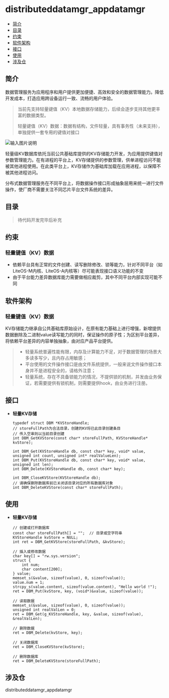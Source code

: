 # distributeddatamgr_appdatamgr

-   [简介](#section11660541593)
-   [目录](#section1464106163817)
-   [约束](#section1718733212019)
-   [软件架构](#section159991817144514)
-   [接口](#section11510542164514)
-   [使用](#section1685211117463)
-   [涉及仓](#section10365113863719)

## 简介<a name="section11660541593"></a>
数据管理服务为应用程序和用户提供更加便捷、高效和安全的数据管理能力。降低开发成本，打造应用跨设备运行一致、流畅的用户体验。
> 当前先支持轻量键值（KV）本地数据存储能力，后续会逐步支持其他更丰富的数据类型。
>
> 轻量键值（KV）数据：数据有结构，文件轻量，具有事务性（未来支持），单独提供一套专用的键值对接口

![输入图片说明](https://images.gitee.com/uploads/images/2021/0422/193406_a3e03a96_8046977.png "屏幕截图.png")

轻量级KV数据库依托当前公共基础库提供的KV存储能力开发，为应用提供键值对参数管理能力。在有进程的平台上，KV存储提供的参数管理，供单进程访问不能被其他进程使用。在此类平台上，KV存储作为基础库加载在应用进程，以保障不被其他进程访问。

分布式数据管理服务在不同平台上，将数据操作接口形成抽象层用来统一进行文件操作，使厂商不需要关注不同芯片平台文件系统的差异。

## 目录<a name="section1464106163817"></a>
> 待代码开发完毕后补充

## 约束<a name="section1718733212019"></a>
### 轻量键值（KV）数据
- 依赖平台具有正常的文件创建、读写删除修改、锁等能力，针对不同平台（如LiteOS-M内核、LiteOS-A内核等）尽可能表现接口语义功能的不变
- 由于平台能力差异数据库能力需要做相应裁剪，其中不同平台内部实现可能不同

## 软件架构<a name="section159991817144514"></a>
### 轻量键值（KV）数据
KV存储能力继承自公共基础库原始设计，在原有能力基础上进行增强，新增提供数据删除及二进制value读写能力的同时，保证操作的原子性；为区别平台差异，将依赖平台差异的内容单独抽象，由对应产品平台提供。
>- 轻量系统普遍性能有限，内存及计算能力不足，对于数据管理的场景大多读多写少，且内存占用敏感；
>- 平台使用的文件操作接口是由文件系统提供，一般来说文件操作接口本身并不是进程安全的，请格外注意；
>- 轻量系统，存在不具备锁能力的情况，不提供锁的机制，并发由业务保证，若需要提供有锁机制，则需要提供hook，由业务进行注册。

## 接口<a name="section11510542164514"></a>
- **轻量KV存储**

    ```
    typedef struct DBM *KVStoreHandle;
    // storeFullPath为合法目录，创建的KV将已此目录创建条目
    // 传入空串则以当前目录创建
    int DBM_GetKVStore(const char* storeFullPath, KVStoreHandle* kvStore);
    
    int DBM_Get(KVStoreHandle db, const char* key, void* value, unsigned int count, unsigned int* realValueLen);
    int DBM_Put(KVStoreHandle db, const char* key, void* value, unsigned int len);
    int DBM_Delete(KVStoreHandle db, const char* key);
    
    int DBM_CloseKVStore(KVStoreHandle db);
    // 请确保删除数据库前已关闭该目录对应的所有数据库对象
    int DBM_DeleteKVStore(const char* storeFullPath);
    ```
## 使用<a name="section1685211117463"></a>

- **轻量KV存储**

    ```
    // 创建或打开数据库
    const char storeFullPath[] = "";  // 目录或空字符串
    KVStoreHandle kvStore = NULL;
    int ret = DBM_GetKVStore(storeFullPath, &kvStore);
    
    // 插入或修改数据
    char key[] = "rw.sys.version";
    struct {
        int num;
        char content[200];
    } value;
    memset_s(&value, sizeof(value), 0, sizeof(value));
    value.num = 1;
    strcpy_s(value.content, sizeof(value.content), "Hello world !");
    ret = DBM_Put(kvStore, key, (void*)&value, sizeof(value));
    
    // 读取数据
    memset_s(&value, sizeof(value), 0, sizeof(value));
    unsigned int realValLen = 0;
    ret = DBM_Get(g_KVStoreHandle, key, &value, sizeof(value), &realValLen);
    
    // 删除数据
    ret = DBM_Delete(kvStore, key);
    
    // 关闭数据库
    ret = DBM_CloseKVStore(kvStore);
    
    // 删除数据库
    ret = DBM_DeleteKVStore(storeFullPath);
    
    ```

## 涉及仓<a name="section10365113863719"></a>
distributeddatamgr_appdatamgr
